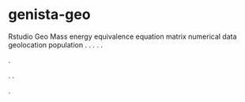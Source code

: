 # genista-geo
Rstudio Geo Mass energy equivalence equation matrix numerical data geolocation population
.
.
.
.
.




.






















.
.

















.
